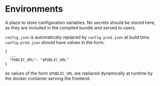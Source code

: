 # Environments

A place to store configuration variables. No secrets should be stored here, as they are included in the compiled bundle and served to users.

`config.json` is automatically replaced by `config.prod.json` at build time. `config.prod.json` should have values in the form:

```
{
  ...
  "PUBLIC_URL": "$PUBLIC_URL"
}
```

as values of the form `$PUBLIC_URL` are replaced dynamically at runtime by the docker container serving the frontend.
